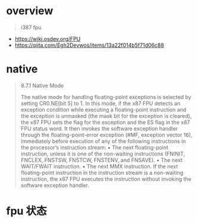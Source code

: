 # overview

> i387 fpu

- <https://wiki.osdev.org/FPU>
- <https://qiita.com/Egh2Deywos/items/13a22f014b5f71d06c88>

# native

> 8.7.1 Native Mode
> 
> The native mode for handling floating-point exceptions is selected by setting CR0.NE[bit 5] to 1. In this mode, if the
> x87 FPU detects an exception condition while executing a floating-point instruction and the exception is unmasked
> (the mask bit for the exception is cleared), the x87 FPU sets the flag for the exception and the ES flag in the x87
> FPU status word. It then invokes the software exception handler through the floating-point-error exception (#MF,
> exception vector 16), immediately before execution of any of the following instructions in the processor’s instruction stream:
> • The next floating-point instruction, unless it is one of the non-waiting instructions (FNINIT, FNCLEX, FNSTSW, FNSTCW, FNSTENV, and FNSAVE).
> • The next WAIT/FWAIT instruction.
> • The next MMX instruction.
> If the next floating-point instruction in the instruction stream is a non-waiting instruction, the x87 FPU
> executes the instruction without invoking the software exception handler.

# fpu 状态

